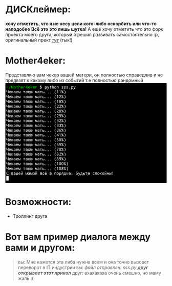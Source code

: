# ДИСКлеймер:

**хочу отметить, что я не несу цели кого-либо оскорбить или что-то наподобие**
**Всё это это лишь шутка!**
А ещё хочу отметить что это форк проекта моего друга, который я решил развивать самостоятельно :p, оригинальный прект [*тут*](github.com/mo4ki/mother4eker) (тык!)
 
# Mother4eker:

Представляю вам чекер вашей матери, он полностью справедлив и не предвзят к какому либо из событий т.е полностью рандомный
![](/assets/IMG-20220414-090653.png)

# Возможности:

+ Троллинг друга
# Вот вам пример диалога между вами и другом:
> вы: Мне кажется эта либа нужна всем и она точно вызовет переворот в IT индустрии
> вы: *файл отправлен: sss.py*
> ***друг открывает этот прикол***
> друг: ахахахаха очень смешно, но маму жаль :(
